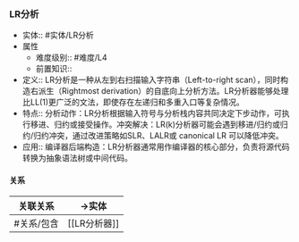 ###  LR分析 
- 实体:: #实体/LR分析 
- 属性
	- 难度级别:: #难度/L4 
	- 前置知识::
- 定义:: LR分析是一种从左到右扫描输入字符串（Left-to-right scan），同时构造右派生（Rightmost derivation）的自底向上分析方法。LR分析器能够处理比LL(1)更广泛的文法，即使存在左递归和多重入口等复杂情况。
- 特点:: 分析动作：LR分析根据输入符号与分析栈内容共同决定下步动作，可执行移进、归约或接受操作。冲突解决：LR(k)分析器可能会遇到移进/归约或归约/归约冲突，通过改进策略如SLR、LALR或 canonical LR 可以降低冲突。
- 应用:: 编译器后端构造：LR分析器通常用作编译器的核心部分，负责将源代码转换为抽象语法树或中间代码。
#### 关系
| 关联关系 | ->实体 |
| ---- | ---- |
| #关系/包含  | [[LR分析器]] |